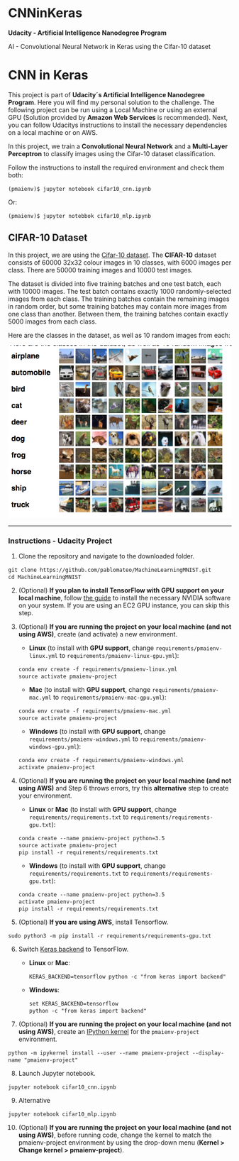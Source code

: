# CNNinKeras
**Udacity - Artificial Intelligence Nanodegree Program**

AI - Convolutional Neural Network in Keras using the Cifar-10 dataset

# CNN in Keras

This project is part of **Udacity´s Artificial Intelligence Nanodegree Program**. Here you will find my personal solution to the challenge. The following project can be run using a Local Machine or using an external GPU (Solution provided by **Amazon Web Services** is recommended). Next, you can follow Udacitys instructions to install the necessary dependencies on a local machine or on AWS.

In this project, we train a **Convolutional Neural Network** and a **Multi-Layer Perceptron** to classify images using the Cifar-10 dataset classification.

Follow the instructions to install the required environment and check them both:

	(pmaienv)$ jupyter notebook cifar10_cnn.ipynb
	
Or:

	(pmaienv)$ jupyter notebbok cifar10_mlp.ipynb


## CIFAR-10 Dataset
In this project, we are using the [Cifar-10 dataset](https://www.cs.toronto.edu/~kriz/cifar.html).
The **CIFAR-10** dataset consists of 60000 32x32 colour images in 10 classes, with 6000 images per class. There are 50000 training images and 10000 test images. 

The dataset is divided into five training batches and one test batch, each with 10000 images. The test batch contains exactly 1000 randomly-selected images from each class. The training batches contain the remaining images in random order, but some training batches may contain more images from one class than another. Between them, the training batches contain exactly 5000 images from each class. 

Here are the classes in the dataset, as well as 10 random images from each:

![ImageDataset](dataset.png)

--------------------------------------------------------------------------------------------------------

### Instructions - Udacity Project

1. Clone the repository and navigate to the downloaded folder.
	
```	
git clone https://github.com/pablomateo/MachineLearningMNIST.git
cd MachineLearningMNIST
```

2. (Optional) __If you plan to install TensorFlow with GPU support on your local machine__, follow [the guide](https://www.tensorflow.org/install/) to install the necessary NVIDIA software on your system.  If you are using an EC2 GPU instance, you can skip this step.

3. (Optional) **If you are running the project on your local machine (and not using AWS)**, create (and activate) a new environment.

	- __Linux__ (to install with __GPU support__, change `requirements/pmaienv-linux.yml` to `requirements/pmaienv-linux-gpu.yml`): 
	```
	conda env create -f requirements/pmaienv-linux.yml
	source activate pmaienv-project
	```  
	- __Mac__ (to install with __GPU support__, change `requirements/pmaienv-mac.yml` to `requirements/pmaienv-mac-gpu.yml`): 
	```
	conda env create -f requirements/pmaienv-mac.yml
	source activate pmaienv-project
	```  
	- __Windows__ (to install with __GPU support__, change `requirements/pmaienv-windows.yml` to `requirements/pmaienv-windows-gpu.yml`):  
	```
	conda env create -f requirements/pmaienv-windows.yml
	activate pmaienv-project
	```
	
4. (Optional) **If you are running the project on your local machine (and not using AWS)** and Step 6 throws errors, try this __alternative__ step to create your environment.

	- __Linux__ or __Mac__ (to install with __GPU support__, change `requirements/requirements.txt` to `requirements/requirements-gpu.txt`): 
	```
	conda create --name pmaienv-project python=3.5
	source activate pmaienv-project
	pip install -r requirements/requirements.txt
	```  
	- __Windows__ (to install with __GPU support__, change `requirements/requirements.txt` to `requirements/requirements-gpu.txt`):  
	```
	conda create --name pmaienv-project python=3.5
	activate pmaienv-project
	pip install -r requirements/requirements.txt
	```
	
5. (Optional) **If you are using AWS**, install Tensorflow.
```
sudo python3 -m pip install -r requirements/requirements-gpu.txt
```
	
6. Switch [Keras backend](https://keras.io/backend/) to TensorFlow.
	- __Linux__ or __Mac__: 
		```
		KERAS_BACKEND=tensorflow python -c "from keras import backend"
		```
	- __Windows__: 
		```
		set KERAS_BACKEND=tensorflow
		python -c "from keras import backend"
		```

7. (Optional) **If you are running the project on your local machine (and not using AWS)**, create an [IPython kernel](http://ipython.readthedocs.io/en/stable/install/kernel_install.html) for the `pmaienv-project` environment. 
```
python -m ipykernel install --user --name pmaienv-project --display-name "pmaienv-project"
```

8. Launch Jupyter notebook.
```
jupyter notebook cifar10_cnn.ipynb
```

9. Alternative
```
jupyter notebook cifar10_mlp.ipynb
```

10. (Optional) **If you are running the project on your local machine (and not using AWS)**, before running code, change the kernel to match the pmaienv-project environment by using the drop-down menu (**Kernel > Change kernel > pmaienv-project**). 

